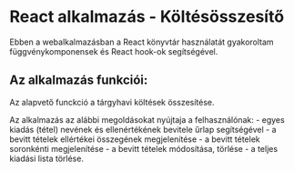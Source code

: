 # React alkalmazás - Költésösszesítő

Ebben a webalkalmazásban a React könyvtár használatát gyakoroltam függvénykomponensek és React hook-ok segítségével.

## Az alkalmazás funkciói:

Az alapvető funckció a tárgyhavi költések összesítése.

Az alkalmazás az alábbi megoldásokat nyújtaja a felhasználónak:
    - egyes kiadás (tétel) nevének és ellenértékének bevitele űrlap segítségével
    - a bevitt tételek ellértékei összegének megjelenítése
    - a bevitt tételek soronkénti megjelenítése
    - a bevitt tételek módosítása, törlése
    - a teljes kiadási lista törlése.


